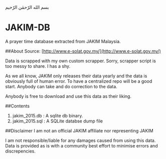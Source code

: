بسم الله الرّحمٰن الرّحيم

# JAKIM-DB
A prayer time database extracted from JAKIM Malaysia.

##About
Source: [http://www.e-solat.gov.my/](http://www.e-solat.gov.my/)

Data is scrapped with my own custom scrapper. Sorry, scrapper script is too messy to share. I has a shy. 

As we all know, JAKIM only releases their data yearly and the data is obviously full of human error. To have a centralized repo will be a good start. Anybody can take and do correction to the data. 

Anybody is free to download and use this data as their liking. 

##Contents
1. jakim_2015.db : A sqlite db binary. 
2. jakim_2015.sql : A SQLite databse dump file 

##Disclaimer
I am not an official JAKIM affiliate nor representing JAKIM

I am not responsible/liable for any damages caused from using this data. Data is provided as is with a community best effort to minimise errors and discrepencies. 
